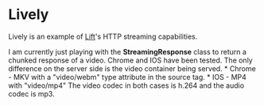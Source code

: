 # Lively

Lively is an example of [Lift](http://liftweb.net)'s HTTP streaming capabilities.

I am currently just playing with the **StreamingResponse** class to return a chunked response of a video.
Chrome and IOS have been tested. The only difference on the server side is the video container being served.
	* Chrome - MKV with a "video/webm" type attribute in the source tag.
	* IOS - MP4 with "video/mp4"
	The video codec in both cases is h.264 and the audio codec is mp3.



